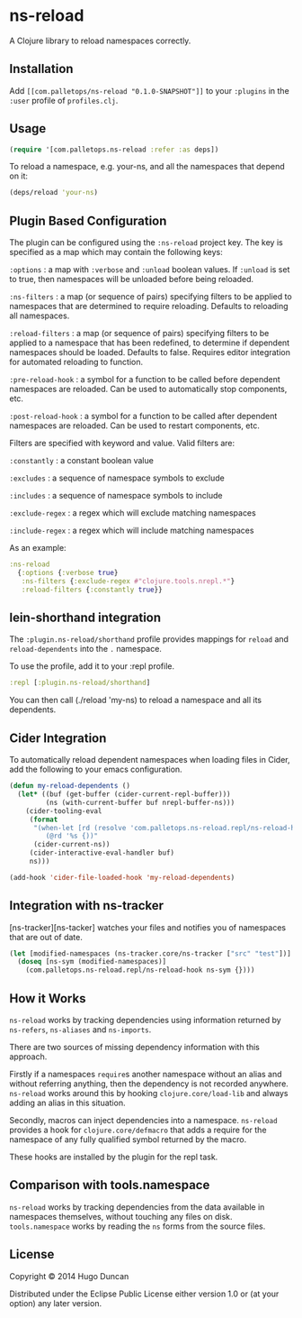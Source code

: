 # ns-reload

A Clojure library to reload namespaces correctly.

## Installation

Add `[[com.palletops/ns-reload "0.1.0-SNAPSHOT"]]` to your
`:plugins` in the `:user` profile of `profiles.clj`.

## Usage

```clj
(require '[com.palletops.ns-reload :refer :as deps])
```

To reload a namespace, e.g. your-ns, and all the namespaces that depend on it:

```clj
(deps/reload 'your-ns)
```


## Plugin Based Configuration

The plugin can be configured using the `:ns-reload` project key.
The key is specified as a map which may contain the following keys:

`:options`
: a map with `:verbose` and `:unload` boolean values.  If `:unload` is
  set to true, then namespaces will be unloaded before being reloaded.

`:ns-filters`
: a map (or sequence of pairs) specifying filters to be applied to
  namespaces that are determined to require reloading.  Defaults to
  reloading all namespaces.

`:reload-filters`
: a map (or sequence of pairs) specifying filters to be applied to a
  namespace that has been redefined, to determine if dependent
  namespaces should be loaded.  Defaults to false.  Requires editor
  integration for automated reloading to function.

`:pre-reload-hook`
: a symbol for a function to be called before dependent namespaces are
  reloaded.  Can be used to automatically stop components, etc.

`:post-reload-hook`
: a symbol for a function to be called after dependent namespaces are
  reloaded. Can be used to restart components, etc.

Filters are specified with keyword and value.  Valid filters are:

`:constantly`
: a constant boolean value

`:excludes`
: a sequence of namespace symbols to exclude

`:includes`
: a sequence of namespace symbols to include

`:exclude-regex`
: a regex which will exclude matching namespaces

`:include-regex`
: a regex which will include matching namespaces

As an example:

```clj
:ns-reload
  {:options {:verbose true}
   :ns-filters {:exclude-regex #"clojure.tools.nrepl.*"}
   :reload-filters {:constantly true}}
```

## lein-shorthand integration

The `:plugin.ns-reload/shorthand` profile provides mappings for
`reload` and `reload-dependents` into the `.` namespace.

To use the profile, add it to your :repl profile.

```clj
:repl [:plugin.ns-reload/shorthand]
```

You can then call (./reload 'my-ns) to reload a namespace and all its
dependents.

## Cider Integration

To automatically reload dependent namespaces when loading files in
Cider, add the following to your emacs configuration.

```lisp
(defun my-reload-dependents ()
  (let* ((buf (get-buffer (cider-current-repl-buffer)))
         (ns (with-current-buffer buf nrepl-buffer-ns)))
    (cider-tooling-eval
     (format
      "(when-let [rd (resolve 'com.palletops.ns-reload.repl/ns-reload-hook)]
         (@rd '%s {))"
      (cider-current-ns))
     (cider-interactive-eval-handler buf)
     ns)))

(add-hook 'cider-file-loaded-hook 'my-reload-dependents)
```
## Integration with ns-tracker

[ns-tracker][ns-tacker] watches your files and notifies you of
namespaces that are out of date.

```clj
(let [modified-namespaces (ns-tracker.core/ns-tracker ["src" "test"])]
  (doseq [ns-sym (modified-namespaces)]
    (com.palletops.ns-reload.repl/ns-reload-hook ns-sym {})))
```

## How it Works

`ns-reload` works by tracking dependencies using information
returned by `ns-refers`, `ns-aliases` and `ns-imports`.

There are two sources of missing dependency information with this approach.

Firstly if a namespaces `require`s another namespace without an alias
and without referring anything, then the dependency is not recorded
anywhere.  `ns-reload` works around this by hooking
`clojure.core/load-lib` and always adding an alias in this situation.

Secondly, macros can inject dependencies into a namespace.
`ns-reload` provides a hook for `clojure.core/defmacro` that
adds a require for the namespace of any fully qualified symbol
returned by the macro.

These hooks are installed by the plugin for the repl task.

## Comparison with tools.namespace

`ns-reload` works by tracking dependencies from the data
available in namespaces themselves, without touching any files on
disk.  `tools.namespace` works by reading the `ns` forms from the
source files.


## License

Copyright © 2014 Hugo Duncan

Distributed under the Eclipse Public License either version 1.0 or (at
your option) any later version.
